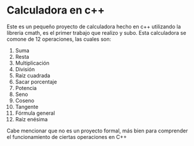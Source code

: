 # Calculadora en c++

Este es un pequeño proyecto de calculadora hecho en c++ utilizando la libreria cmath, es el primer trabajo que realizo y subo.
Esta calculadora se comone de 12 operaciones, las cuales son: 
1) Suma
2) Resta
3) Multiplicación
4) División
5) Raíz cuadrada
6) Sacar porcentaje 
7) Potencia
8) Seno
9) Coseno
10) Tangente
11) Fórmula general
12) Raíz enésima

Cabe mencionar que no es un proyecto formal, más bien para comprender el funcionamiento de ciertas operaciones en C++
